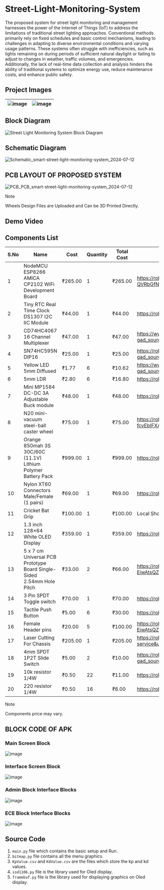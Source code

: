 # Street-Light-Monitoring-System

The proposed system for street light monitoring and management harnesses the power of the Internet of Things (IoT) to address the limitations of traditional street lighting approaches. Conventional methods primarily rely on fixed schedules and basic control mechanisms, leading to challenges in adapting to diverse environmental conditions and varying usage patterns. These systems often struggle with inefficiencies, such as lights remaining on during periods of sufficient natural daylight or failing to adjust to changes in weather, traffic volumes, and emergencies. Additionally, the lack of real-time data collection and analysis hinders the ability of traditional systems to optimize energy use, reduce maintenance costs, and enhance public safety.

## Project Images

|![image](https://github.com/user-attachments/assets/bdc6600b-4531-4c8f-9c2d-aec4374b26c0)|![image](https://github.com/user-attachments/assets/04039a36-a11f-4fc1-b163-cc800ab05ce1)|
|---|---|

## Block Diagram
![Street Light Monitoring System Block Diagram](https://github.com/user-attachments/assets/d59b7a48-3edb-42d2-ac0a-544345b2201a)

## Schematic Diagram
![Schematic_smart-street-light-monitoring-system_2024-07-12](https://github.com/user-attachments/assets/59028d05-aa2e-4788-bf8f-89316146f1c2)

## PCB LAYOUT OF PROPOSED SYSTEM
![PCB_PCB_smart-street-light-monitoring-system_2024-07-12](https://github.com/user-attachments/assets/f47b74ca-d197-4f95-8743-04c572c69aab)

>[!NOTE]
>Wheels Design Files are Uploaded and Can be 3D Printed Directly.

## Demo Video

## Components List
|S.No|  Name  | Cost | Quantity | Total Cost | Link |
|---| --- | --- | --- | --- | --- |
|1| NodeMCU ESP8266 AMICA CP2102 WiFi Development Board | ₹265.00 | 1 | ₹265.00 | https://robocraze.com/products/nodemcu-esp8266-amica-cp2102-driver?srsltid=AfmBOoogMvcexCtmSbWse7CRjlj3xKAwc4Z1z6Tf-QVRbGfN5wyhwVLc |
|2| Tiny RTC Real Time Clock DS1307 I2C IIC Module | ₹44.00 | 1 | ₹44.00 | https://robu.in/product/tiny-rtc-real-time-clock-ds1307-i2c-iic-module-for-arduino/ |
|3| CD74HC4067 16 Channel Multiplexer | ₹47.00 | 1 | ₹47.00 | https://www.electronicscomp.com/cd74hc4067-16-channel-multiplexer-breakout-board-module-india?gad_source=1&gclid=CjwKCAjw8diwBhAbEiwA7i_sJbTI_0htwSTLoZ-y8TKZmN8GVIqDA2loj_VPuERGRcLqPaKO2KgiRhoCEmwQAvD_BwE |
|4| SN74HC595N DIP16  | ₹25.00 | 1 | ₹25.00 | https://robu.in/product/sn74hc595n-dip16/?gad_source=1&gclid=CjwKCAjwreW2BhBhEiwAavLwfKoBFJ_23Bn5KDN6wh2gz5CmOH_B6LbxO2LP0kftHpQ2IwlCdJLXRhoC6VYQAvD_BwE |
|5| Yellow LED 5mm Diffused | ₹1.77 | 6 | ₹10.62 | https://www.electronicscomp.com/yellow-led-5mm-diffused-india?gad_source=1&gclid=CjwKCAjwreW2BhBhEiwAavLwfEKZqn70XbV5qivTH7jNCnR4E9VbRmuFl2wI0-HgR3Z_GR2AaKfENRoCVPkQAvD_BwE |
|6| 5mm LDR | ₹2.80 | 6 | ₹16.80 | https://robu.in/product/5mm-ldr-pack-of-10/ |
|7| Mini MP1584 DC-DC 3A Adjustable Buck module | ₹48.00 | 1 | ₹48.00 | https://robu.in/product/mini-mp1584-dc-dc-adjustable-buck-module-3a/ |
|8| N20 mini-vacuum steel-ball caster wheel | ₹75.00 | 1 | ₹75.00 | https://robu.in/product/ball-castors/?gclid=CjwKCAjwv-2pBhB-EiwAtsQZFJapkUm2pvyraM-fcvEbIFXAwsW7BcBFXMhT8CuGdiMnjmRCqo3y5RoCfbwQAvD_BwE |
|9| Orange 850mah 3S 30C/60C (11.1V) Lithium Polymer Battery Pack | ₹999.00 | 1 | ₹999.00 | https://robu.in/product/orange-850mah-3s-30c-60c-lithium-polymer-battery-pack-lipo/ |
|10| Nylon XT60 Connectors Male/Female (1 pairs) | ₹69.00 | 1 | ₹69.00 | https://robu.in/product/amass-nylon-xt60-connectors-male-female-pair/ |
|11| Cricket Bat Grip | ₹100.00 | 1 | ₹100.00 | Local Shop |
|12| 1.3 inch 128×64 White OLED Display | ₹359.00 | 1 | ₹359.00 | https://robu.in/product/1-3-inch-i2c-iic-oled-lcd-module-4pin-with-vcc-gnd-white/ |
|13| 5 x 7 cm Universal PCB Prototype Board Single-Sided 2.54mm Hole Pitch | ₹33.00 | 2 | ₹66.00 | https://robu.in/product/5-x-7-cm-universal-pcb-prototype-board-single-sided-2-54mm-hole-pitch/?gclid=CjwKCAjwv-2pBhB-EiwAtsQZFE5b9qHKxeqy_LWVFsEkEtWvAuZyjGFokjC_KK8nJEzkA3N0C3TE_xoCRrgQAvD_BwE | 
|14| 3 Pin SPDT Toggle switch | ₹70.00 | 1 | ₹70.00 | https://robu.in/product/5a-3-pin-spdt-toggle-switch/ |
|15| Tactile Push Button | ₹5.00 | 6 | ₹30.00 | https://robu.in/product/12x12x7-3mm-tactile-push-button-switch-round/ |
|16| Female Header pins | ₹20.00 | 5 | ₹100.00 | https://robu.in/product/2-54mm-1x40-pin-female-single-row-header-strip-pack-of-10/?gclid=CjwKCAjwv-2pBhB-EiwAtsQZFAtwQ3ul10GUEYZ4OoZSfY7DK1FfVSDdqT6manq-n7lpXNj7vYUe9xoCQpQQAvD_BwE |
|17| Laser Cutting For Chassis | ₹205.00 | 1 | ₹205.00 | https://robu.in/product/online-laser-cutting-service/?utm_source=website&utm_medium=header&utm_campaign=laser-cutting-service&utm_id=free_promotion |
|18| 4mm SPDT 1P2T Slide Switch | ₹5.00 | 2 | ₹10.00 | https://robu.in/product/4mm-spdt-1p2t-slide-switch-pack-of-10/?gad_source=1&gclid=CjwKCAjw8diwBhAbEiwA7i_sJdteHYWvkgwv5K-RXt2dMcR4QeJUNp-5dkLhoCquk7IZ7fX7WUhKhxoC30YQAvD_BwE |
|19| 10k resistor 1/4W | ₹0.50 | 22 | ₹11.00 | https://robu.in/product/10k-ohm-0-25w-metal-film-resistor-pack-of-100/ |
|20| 220 resistor 1/4W | ₹0.50 | 16 | ₹8.00 | https://robu.in/product/220-ohm-resistor-0-25w-metal-film-pack-of-100/ |

> [!NOTE]
> Components price may vary.

## BLOCK CODE OF APK
### Main Screen Block
![image](https://github.com/user-attachments/assets/4d1963b8-9a4c-4af1-b34f-36285026e106)

### Interface Screen Block
![image](https://github.com/user-attachments/assets/ef8e9105-d4c9-4910-96b5-f1d988146c27)

### Admin Block Interface Blocks
![image](https://github.com/user-attachments/assets/c5df06f1-3d34-4241-ba56-95fa62b53a4c)

### ECE Block Interface Blocks
![image](https://github.com/user-attachments/assets/8c732269-fa9f-4fea-a791-41144fc555c4)

## Source Code
1. `main.py` file which contains the basic setup and Run.
2. `bitmap.py` file contains all the menu graphics.
3. `KpValue.csv` and `KdValue.csv` are the files which store the kp and kd values.
4. `ssd1106.py` file is the library used for Oled display.
5. `framebuf.py` file is the library used for displaying graphics on Oled display.



